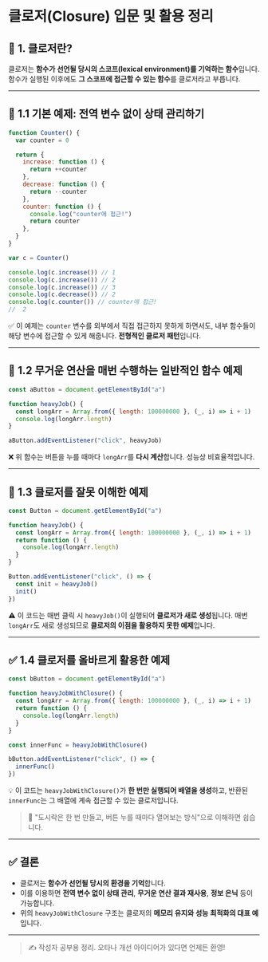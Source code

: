 # 클로저(Closure) 입문 및 활용 정리

## 📘 1. 클로저란?

클로저는 **함수가 선언될 당시의 스코프(lexical environment)를 기억하는 함수**입니다. 함수가 실행된 이후에도 **그 스코프에 접근할 수 있는 함수**를 클로저라고 부릅니다.

---

## 🔹 1.1 기본 예제: 전역 변수 없이 상태 관리하기

```javascript
function Counter() {
  var counter = 0

  return {
    increase: function () {
      return ++counter
    },
    decrease: function () {
      return --counter
    },
    counter: function () {
      console.log("counter에 접근!")
      return counter
    },
  }
}

var c = Counter()

console.log(c.increase()) // 1
console.log(c.increase()) // 2
console.log(c.increase()) // 3
console.log(c.decrease()) // 2
console.log(c.counter()) // counter에 접근!
//  2
```

✅ 이 예제는 `counter` 변수를 외부에서 직접 접근하지 못하게 하면서도, 내부 함수들이 해당 변수에 접근할 수 있게 해줍니다. **전형적인 클로저 패턴**입니다.

---

## 🔹 1.2 무거운 연산을 매번 수행하는 일반적인 함수 예제

```javascript
const aButton = document.getElementById("a")

function heavyJob() {
  const longArr = Array.from({ length: 100000000 }, (_, i) => i + 1)
  console.log(longArr.length)
}

aButton.addEventListener("click", heavyJob)
```

❌ 위 함수는 버튼을 누를 때마다 `longArr`를 **다시 계산**합니다. 성능상 비효율적입니다.

---

## 🔹 1.3 클로저를 잘못 이해한 예제

```javascript
const Button = document.getElementById("a")

function heavyJob() {
  const longArr = Array.from({ length: 100000000 }, (_, i) => i + 1)
  return function () {
    console.log(longArr.length)
  }
}

Button.addEventListener("click", () => {
  const init = heavyJob()
  init()
})
```

⚠️ 이 코드는 매번 클릭 시 `heavyJob()`이 실행되어 **클로저가 새로 생성**됩니다. 매번 `longArr`도 새로 생성되므로 **클로저의 이점을 활용하지 못한 예제**입니다.

---

## ✅ 1.4 클로저를 올바르게 활용한 예제

```javascript
const bButton = document.getElementById("a")

function heavyJobWithClosure() {
  const longArr = Array.from({ length: 100000000 }, (_, i) => i + 1)
  return function () {
    console.log(longArr.length)
  }
}

const innerFunc = heavyJobWithClosure()

bButton.addEventListener("click", () => {
  innerFunc()
})
```

💡 이 코드는 `heavyJobWithClosure()`가 **한 번만 실행되어 배열을 생성**하고, 반환된 `innerFunc`는 그 배열에 계속 접근할 수 있는 클로저입니다.

> 📌 "도시락은 한 번 만들고, 버튼 누를 때마다 열어보는 방식"으로 이해하면 쉽습니다.

---

## ✅ 결론

- 클로저는 **함수가 선언될 당시의 환경을 기억**합니다.
- 이를 이용하면 **전역 변수 없이 상태 관리**, **무거운 연산 결과 재사용**, **정보 은닉** 등이 가능합니다.
- 위의 `heavyJobWithClosure` 구조는 클로저의 **메모리 유지와 성능 최적화의 대표 예**입니다.

---

> ✍️ 작성자 공부용 정리. 오타나 개선 아이디어가 있다면 언제든 환영!
